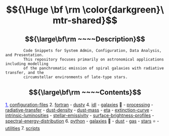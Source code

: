 # $${\Huge \bf \rm \color{darkgreen}\ mtr-shared}$$ 

## $${\large\bf\rm ~~~~Description}$$ 

            Code Snippets for System Admin, Configuration, Data Analysis, and Presentation. 
            This repository focuses primarily on astronomical applications including modelling
            of the panchromatic emission of spiral galaxies with radiative transfer, and the
            circumstellar environments of late-type stars.

## $${\large\bf\rm ~~~~Contents}$$ 

<font color="#0000ff">
<u>1.</u></font>  <a href="https://github.com/mtrushton/mtr-shared/tree/main/configuration-files">configuration-files</a>
2. <a href="https://github.com/mtrushton/mtr-shared/tree/main/fortran">fortran</a>
   -  <a href="https://github.com/mtrushton/mtr-shared/tree/main/fortran/dusty">dusty</a>
4. <a href="https://github.com/mtrushton/mtr-shared/tree/main/idl">idl</a>
   - <a href="https://github.com/mtrushton/mtr-shared/tree/main/idl/galaxies">galaxies</a> 🌌
     - <a href="https://github.com/mtrushton/mtr-shared/tree/main/idl/galaxies/processing">processing</a>
     - <a href="https://github.com/mtrushton/mtr-shared/tree/main/idl/galaxies/radiative-transfer">radiative-transfer</a>
       - <a href="https://github.com/mtrushton/mtr-shared/tree/main/idl/galaxies/radiative-transfer/dust-density">dust-density</a>
       -  <a href="https://github.com/mtrushton/mtr-shared/tree/main/idl/galaxies/radiative-transfer/dust-mass">dust-mass</a>
       - <a href="https://github.com/mtrushton/mtr-shared/tree/main/idl/galaxies/radiative-transfer/eta">eta</a>
       - <a href="https://github.com/mtrushton/mtr-shared/tree/main/idl/galaxies/radiative-transfer/extinction-curve">extinction-curve</a>
       - <a href="https://github.com/mtrushton/mtr-shared/tree/main/idl/galaxies/radiative-transfer/intrinsic-luminosities">intrinsic-luminosities</a>
       - <a href="https://github.com/mtrushton/mtr-shared/tree/main/idl/galaxies/radiative-transfer/stellar-emissivity">stellar-emissivity</a>
       - <a href="https://github.com/mtrushton/mtr-shared/tree/main/idl/galaxies/radiative-transfer/surface-brightness-profiles">surface-brightness-profiles</a>
     - <a href="https://github.com/mtrushton/mtr-shared/tree/main/idl/galaxies/spectral-energy-distribution">spectral-energy-distribution</a>
6. <a href="https://github.com/mtrushton/mtr-shared/tree/main/python">python</a>
   -  <a href="https://github.com/mtrushton/mtr-shared/tree/main/python/galaxies">galaxies</a> 🌌
     - <a href="https://github.com/mtrushton/mtr-shared/tree/main/python/galaxies/dust">dust</a>
     - <a href="https://github.com/mtrushton/mtr-shared/tree/main/python/galaxies/gas">gas</a>
   -  <a href="https://github.com/mtrushton/mtr-shared/tree/main/python/stars">stars</a> ⭐
   - <a href="https://github.com/mtrushton/mtr-shared/tree/main/python/utilities">utilities</a>
7.  <a href="https://github.com/mtrushton/mtr-shared/tree/main/scripts">scripts</a>
